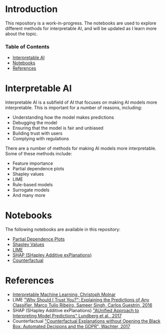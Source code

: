 # Introduction
This repository is a work-in-progress. The notebooks are used to explore different methods for interpretable AI, and will be updated as I learn more about the topic.

### Table of Contents
- [Interpretable AI](#interpretable-ai)
- [Notebooks](#notebooks)
- [References](#references)

# Interpretable AI
Interpretable AI is a subfield of AI that focuses on making AI models more interpretable. This is important for a number of reasons, including:
- Understanding how the model makes predictions
- Debugging the model
- Ensuring that the model is fair and unbiased
- Building trust with users
- Complying with regulations

There are a number of methods for making AI models more interpretable. Some of these methods include:
- Feature importance
- Partial dependence plots
- Shapley values
- LIME
- Rule-based models
- Surrogate models
- And many more

# Notebooks
The following notebooks are available in this repository:
<!-- - [Feature Importance](feature_importance.ipynb) -->
- [Partial Dependence Plots](partial_dependence_plots.ipynb)
- [Shapley Values](shapley_values.ipynb)
- [LIME](LIME.ipynb)
- [SHAP (SHapley Additive exPlanations)](SHAP.ipynb)
- [Counterfactual](counterfactual.ipynb)
<!-- - [Rule-based Models](rule_based_models.ipynb)
- [Surrogate Models](surrogate_models.ipynb) -->

# References
- [Interpretable Machine Learning, Christoph Molnar](https://christophm.github.io/interpretable-ml-book/)
- LIME ["Why Should I Trust You?": Explaining the Predictions of Any Classifier, Marco Tulio Ribeiro, Sameer Singh, Carlos Guestrin, 2016](https://doi.org/10.48550/arXiv.1602.04938)
- SHAP (SHapley Additive exPlanations) ["AUnified Approach to Interpreting Model Predictions" Lundberg et al., 2017](https://proceedings.neurips.cc/paper_files/paper/2017/file/8a20a8621978632d76c43dfd28b67767-Paper.pdf)
- Counterfactual ["Counterfactual Explanations without Opening the Black Box: Automated Decisions and the GDPR", Wachter, 2017](https://arxiv.org/pdf/1711.00399)
